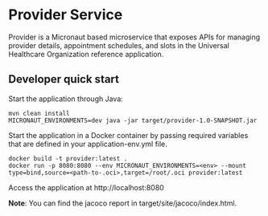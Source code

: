 # Provider Service

Provider is a Micronaut based microservice that exposes APIs for managing provider details, appointment schedules, and slots in the Universal Healthcare Organization reference application.


## Developer quick start

Start the application through Java:
```shell
mvn clean install
MICRONAUT_ENVIRONMENTS=dev java -jar target/provider-1.0-SNAPSHOT.jar
```

Start the application in a Docker container by passing required variables that are defined in
your application-env.yml file.

```shell
docker build -t provider:latest .
docker run -p 8080:8080 --env MICRONAUT_ENVIRONMENTS=<env> --mount type=bind,source=<path-to-.oci>,target=/root/.oci provider:latest
```
Access the application at http://localhost:8080


**Note**: You can find the jacoco report in target/site/jacoco/index.html.